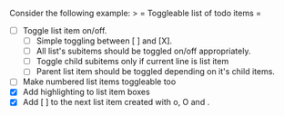
Consider the following example: >
 = Toggleable list of todo items =
   * [ ] Toggle list item on/off.
     * [ ] Simple toggling between [ ] and [X].
     * [ ] All list's subitems should be toggled on/off appropriately.
     * [ ] Toggle child subitems only if current line is list item
     * [ ] Parent list item should be toggled depending on it's child items.
   * [ ] Make numbered list items toggleable too
   * [X] Add highlighting to list item boxes
   * [X] Add [ ] to the next list item created with o, O and <CR>.
